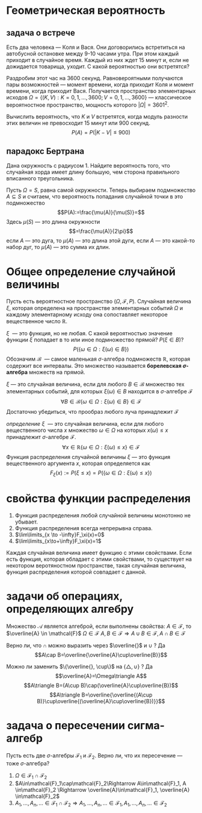 # Геометрическая вероятность

## задача о встрече

Есть два человека — Коля и Вася. Они договорились встретиться на автобусной остановке между 9-10 часами утра. При этом каждый приходит в случайное время. Каждый из них ждет 15 минут и, если не дожидается товарища, уходит. С какой вероятностью они встретятся?

Раздробим этот час на 3600 секунд. Равновероятными получаются пары возможностей — момент времени, когда приходит Коля и момент времени, когда приходит Вася. Получается пространство элементарных исходов $\Omega=\{(K,V):K=0,1,\ldots,3600; V=0,1,\ldots, 3600\}$ — классическое вероятностное пространство, мощность которого $|\Omega|=3601^2$.

Вычислить вероятность, что $Κ$ и $V$ встретятся, когда модуль разности этих величин не превосходит 15 минут или 900 секунд. 
$$P(A)=P(|K-V|\le900)$$


## парадокс Бертрана

Дана окружность с радиусом 1. Найдите вероятность того, что случайная хорда имеет длину большую, чем сторона правильного вписанного треугольника.

Пусть $\Omega = S$, равна самой окружности. Теперь выбираем подмножество $A \subseteq S$ и считаем, что вероятность попадания случайной точки в это подмножество
$$P(A):=\frac{\mu(A)}{\mu(S)}=$$
Здесь $\mu(S)$ — это длина окружности
$$=\frac{\mu(A)}{2\pi}$$
если $A$ — это дуга, то $\mu(A)$ — это длина этой дуги, если $A$ — это какой-то набор дуг, то $\mu(A)$ — это сумма их длин.


# Общее определение случайной величины

Пусть есть вероятностное пространство $(\Omega, \mathcal{F}, P)$. Случайная величина $\xi$, которая определена на пространстве элементарных событий $\Omega$ и каждому элементарному исходу она сопоставляет некоторое вещественное число $\mathbb{R}$.

$\xi$  — это функция, но не любая. С какой вероятностью значение функции $\xi$ попадает в то или иное подмножество прямой? $P(\xi\in B)$?
$$P(\{\omega \in \Omega: \xi(\omega)\in B\})$$
Обозначим $\mathcal{B}$  — самое маленькая $\sigma$-алгебра подмножеств $\mathbb{R}$, которая содержит все интервалы. Это множество называется **борелевская $\sigma$-алгебра** множеств на прямой.

$\xi$ — это случайная величина, если для любого $B\in \mathcal{B}$ множество тех элементарных событий, для которых $\xi(\omega)\in B$ находится в $\sigma$-алгебре $\mathcal{F}$
$$\forall B\in \mathcal{B} \{\omega\in\Omega:\xi(\omega)\in B\}\in\mathcal{F}$$
Достаточно убедиться, что прообраз любого луча принадлежит $\mathcal{F}$

*определение*
$\xi$  — это случайная величина, если для любого вещественного числа $x$ множество $\omega\in\Omega$ на которых $x(\omega)\le x$ принадлежит $\sigma$-алгебре $\mathcal{F}$.
$$\forall x \in\mathbb{R}\{\omega\in\Omega:\xi(\omega)\le x\}\in\mathcal{F}$$
Функция распределения случайной величины $\xi$ — это функция вещественного аргумента $x$,  которая определяется как
$$F_\xi(x):=P(\xi\le x)=P(\{\omega\in\Omega:\xi(\omega)\le x\})$$

# свойства функции распределения

1. Функция распределения любой случайной величины монотонно не убывает.
2. Функция распределения всегда непрерывна справа.
3. $\lim\limits_{x \to -\infty}F_\xi(x)=0$ 
4. $\lim\limits_{x\to+\infty}F_\xi(x)=1$

Каждая случайная величина имеет функцию с этими свойствами. Если есть функция, которая обладает с этими свойствами, то существует на некотором веротяностном пространстве, такая случайная величина, функция распределения которой совпадает с данной.

# задачи об операциях, определяющих алгебру

Множество  $\mathcal{A}$ является алгеброй, если выполнены свойства:
$A \in \mathcal{F}$, то $\overline{A} \in \mathcal{F}$
$\Omega \in \mathcal{F}$
$A,B\in\mathcal{F} \Rightarrow A\cup B\in\mathcal{F}, A\cap B\in\mathcal{F}$


Верно ли, что $\cap$ можно выразить через $\overline{}$  и $\cup$ ?
Да
$$A\cap B=\overline{\overline{A}\cup\overline{B}}$$

Можно ли заменить $\{\overline{}, \cup\}$  на $\{\triangle,\cup\}$ ?
Да
$$\overline{A}=\Omega\triangle A$$
$$A\triangle B=(A\cup B)\cap(\overline{A}\cup\overline{B})$$
$$A\triangle B=\overline{\overline{(A\cup B)}\cup\overline{(\overline{A}\cup\overline{B})}}$$

# задача о пересечении сигма-алгебр

Пусть есть две $\sigma$-алгебры $\mathcal{F}_1$ и $\mathcal{F}_2$. Верно ли, что их пересечение — тоже $\sigma$-алгебра?

1. $\Omega\in\mathcal{F}_1\cap\mathcal{F}_2$
2. $A\in\mathcal{F}_1\cap\mathcal{F}_2\Rightarrow A\in\mathcal{F}_1, A \in\mathcal{F}_2 \Rightarrow \overline{A}\in\mathcal{F}_1, \overline{A} \in\mathcal{F}_2$
3. $A_1,\ldots,A_n,\ldots \in \mathcal{F}_1\cap\mathcal{F}_2 \Rightarrow A_1,\ldots,A_n,\ldots \in \mathcal{F}_1, A_1,\ldots,A_n,\ldots \in \mathcal{F}_2$







